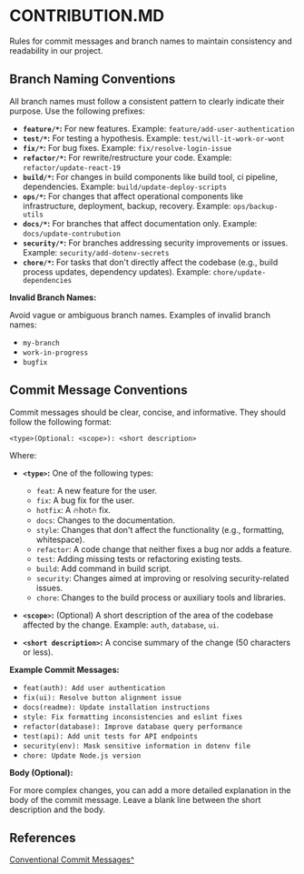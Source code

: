 # CONTRIBUTION.MD

Rules for commit messages and branch names to maintain consistency and readability in our project.

## Branch Naming Conventions

All branch names must follow a consistent pattern to clearly indicate their purpose.  Use the following prefixes:

* **`feature/*`:** For new features.  Example: `feature/add-user-authentication`
* **`test/*`:** For testing a hypothesis. Example: `test/will-it-work-or-wont`
* **`fix/*`:** For bug fixes. Example: `fix/resolve-login-issue`
* **`refactor/*`:** For rewrite/restructure your code. Example: `refactor/update-react-19`
* **`build/*`:** For changes in build components like build tool, ci pipeline, dependencies. Example: `build/update-deploy-scripts`
* **`ops/*`:** For changes that affect operational components like infrastructure, deployment, backup, recovery. Example: `ops/backup-utils`
* **`docs/*`:** For branches that affect documentation only. Example: `docs/update-contrubution`
* **`security/*`:** For branches addressing security improvements or issues. Example: `security/add-dotenv-secrets`
* **`chore/*`:** For tasks that don't directly affect the codebase (e.g., build process updates, dependency updates). Example: `chore/update-dependencies`


**Invalid Branch Names:**

Avoid vague or ambiguous branch names.  Examples of invalid branch names:

* `my-branch`
* `work-in-progress`
* `bugfix`


## Commit Message Conventions

Commit messages should be clear, concise, and informative.  They should follow the following format:

`<type>(Optional: <scope>): <short description>`

Where:

* **`<type>`:**  One of the following types:
    * `feat`: A new feature for the user.
    * `fix`: A bug fix for the user.
    * `hotfix`: A 🔥hot🔥 fix.
    * `docs`: Changes to the documentation.
    * `style`: Changes that don't affect the functionality (e.g., formatting, whitespace).
    * `refactor`: A code change that neither fixes a bug nor adds a feature.
    * `test`: Adding missing tests or refactoring existing tests.
    * `build`: Add command in build script.
    * `security`: Changes aimed at improving or resolving security-related issues.
    * `chore`: Changes to the build process or auxiliary tools and libraries.


* **`<scope>`:** (Optional) A short description of the area of the codebase affected by the change.  Example: `auth`, `database`, `ui`.


* **`<short description>`:** A concise summary of the change (50 characters or less).


**Example Commit Messages:**

* `feat(auth): Add user authentication`
* `fix(ui): Resolve button alignment issue`
* `docs(readme): Update installation instructions`
* `style: Fix formatting inconsistencies and eslint fixes`
* `refactor(database): Improve database query performance`
* `test(api): Add unit tests for API endpoints`
* `security(env): Mask sensitive information in dotenv file`
* `chore: Update Node.js version`


**Body (Optional):**

For more complex changes, you can add a more detailed explanation in the body of the commit message.  Leave a blank line between the short description and the body.

## References
[Conventional Commit Messages^](https://gist.github.com/qoomon/5dfcdf8eec66a051ecd85625518cfd13)